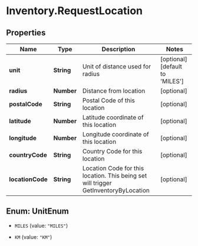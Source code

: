 # Inventory.RequestLocation

## Properties

Name | Type | Description | Notes
------------ | ------------- | ------------- | -------------
**unit** | **String** | Unit of distance used for radius | [optional] [default to &#39;MILES&#39;]
**radius** | **Number** | Distance from location | [optional] 
**postalCode** | **String** | Postal Code of this location | [optional] 
**latitude** | **Number** | Latitude coordinate of this location | [optional] 
**longitude** | **Number** | Longitude coordinate of this location | [optional] 
**countryCode** | **String** | Country Code for this location | [optional] 
**locationCode** | **String** | Location Code for this location. This being set will trigger GetInventoryByLocation | [optional] 



## Enum: UnitEnum


* `MILES` (value: `"MILES"`)

* `KM` (value: `"KM"`)




